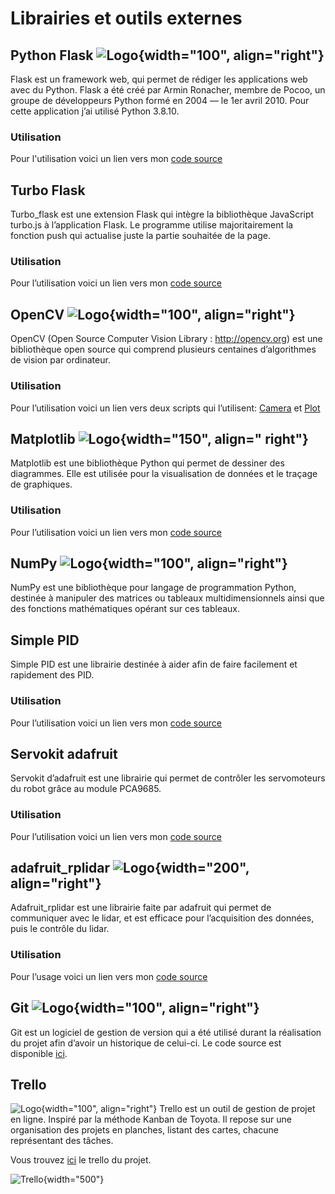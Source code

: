 # Librairies et outils externes

## Python Flask ![Logo](img/FlaskLogo.png){width="100", align="right"}

Flask est un framework web, qui permet de rédiger les applications web avec du Python. Flask a été créé par Armin Ronacher, membre de Pocoo, un groupe de développeurs Python formé en 2004 — le 1er avril 2010. Pour cette application j’ai utilisé Python 3.8.10.

### Utilisation

Pour l'utilisation voici un lien vers mon <a href="../Main">code source</a>

## Turbo Flask

Turbo_flask est une extension Flask qui intègre la bibliothèque JavaScript turbo.js à l’application Flask. Le programme utilise majoritairement la fonction push qui actualise juste la partie souhaitée de la page.

### Utilisation

Pour l’utilisation voici un lien vers mon <a href="../Main">code source</a>

## OpenCV ![Logo](img/OpenCVLogo.png){width="100", align="right"}

OpenCV (Open Source Computer Vision Library : http://opencv.org) est une bibliothèque open source qui comprend plusieurs centaines d’algorithmes de vision par ordinateur.

### Utilisation

Pour l’utilisation voici un lien vers deux scripts qui l’utilisent: <a href="../Camera">Camera</a> et <a href="../Plot">Plot</a>

## Matplotlib ![Logo](img/MatplotlibLogo.png){width="150", align=" right"}
Matplotlib est une bibliothèque Python qui permet de dessiner des diagrammes. Elle est utilisée pour la visualisation de données et le traçage de graphiques.

### Utilisation

Pour l’utilisation voici un lien vers mon <a href="../Plot">code source</a>

## NumPy ![Logo](img/NumpyLogo.png){width="100", align="right"}

NumPy est une bibliothèque pour langage de programmation Python, destinée à manipuler des matrices ou tableaux multidimensionnels ainsi que des fonctions mathématiques opérant sur ces tableaux.

## Simple PID

Simple PID est une librairie destinée à aider afin de faire facilement et rapidement des PID.

### Utilisation

Pour l’utilisation voici un lien vers mon <a href="../Animations_Hexapode">code source</a>

## Servokit adafruit

Servokit d’adafruit est une librairie qui permet de contrôler les servomoteurs du robot grâce au module PCA9685.

### Utilisation

Pour l’utilisation voici un lien vers mon <a href="../Motor">code source</a>

## adafruit_rplidar ![Logo](img/AdafruitLogo.png){width="200", align="right"}

Adafruit_rplidar est une librairie faite par adafruit qui permet de communiquer avec le lidar, et est efficace pour l’acquisition des données, puis le contrôle du lidar.

### Utilisation

Pour l’usage voici un lien vers mon <a href="../LidarAsync">code source</a>

## Git ![Logo](img/GitLogo.png){width="100", align="right"}

Git est un logiciel de gestion de version qui a été utilisé durant la réalisation du projet afin d’avoir un historique de celui-ci. Le code source est disponible <a href="https://github.com/NickVanMarkes">ici</a>.

## Trello 
![Logo](img/TrelloLogo.png){width="100", align="right"}
Trello est un outil de gestion de projet en ligne. Inspiré par la méthode Kanban de Toyota. Il repose sur une organisation des projets en planches, listant des cartes, chacune représentant des tâches.

Vous trouvez <a href="https://trello.com/invite/b/dmw4lQlU/9abc06465e77b2662f28e3f0651a7323/suivis-de-progression-td">ici</a> le trello du projet.

![Trello](img/Trello.png){width="500"}